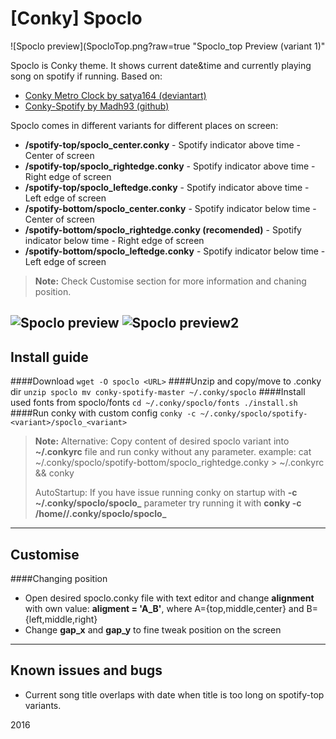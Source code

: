[Conky] Spoclo
===========
![Spoclo preview](SpocloTop.png?raw=true "Spoclo_top Preview (variant 1)"

Spoclo is Conky theme. It shows current date&time and currently playing song on spotify if running.
Based on:
 - [Conky Metro Clock by satya164 (deviantart)](http://www.deviantart.com/art/Conky-Metro-Clock-245432929)
 - [Conky-Spotify by Madh93 (github)](https://github.com/Madh93/conky-spotify)

Spoclo comes in different variants for different places on screen:
  - **/spotify-top/spoclo_center.conky** - Spotify indicator above time - Center of screen
  - **/spotify-top/spoclo_rightedge.conky** - Spotify indicator above time - Right edge of screen
  - **/spotify-top/spoclo_leftedge.conky** - Spotify indicator above time - Left edge of screen
  - **/spotify-bottom/spoclo_center.conky** - Spotify indicator below time - Center of screen
  - **/spotify-bottom/spoclo_rightedge.conky (recomended)** - Spotify indicator below time - Right edge of screen
  - **/spotify-bottom/spoclo_leftedge.conky** - Spotify indicator below time - Left edge of screen

> **Note:**
Check Customise section for more information and chaning position.

![Spoclo preview](SpocloTop.png?raw=true "Spoclo_top Preview (with spotify indicator on top")
![Spoclo preview2](SpocloBottom?raw=true "Spoclo_bottom Preview (with spotify indicator on bottom")
-------------------------
Install guide
----------------------
####Download
	```
	wget -O spoclo <URL>
    ```
####Unzip and copy/move to .conky dir
    ```
    unzip spoclo
    mv conky-spotify-master ~/.conky/spoclo
	```
####Install used fonts from spoclo/fonts
    ```
    cd ~/.conky/spoclo/fonts
    ./install.sh
    ```
####Run conky with custom config
    ```
    conky -c ~/.conky/spoclo/spotify-<variant>/spoclo_<variant>
    ```
> **Note:**
>Alternative: Copy content of desired spoclo variant into **~/.conkyrc** file and run conky without any parameter.
> example: cat ~/.conky/spoclo/spotify-bottom/spoclo_rightedge.conky > ~/.conkyrc && conky
>
>AutoStartup: If you have issue running conky on startup with **-c ~/.conky/spoclo/spoclo_<variant>** parameter try running it with
**conky -c /home/<yourusername>/.conky/spoclo/spoclo_<variant>**

-------------------------
Customise
-------------------------
####Changing position
* Open desired spoclo.conky file with text editor and change **alignment** with own value:
__aligment = 'A_B'__, where A={top,middle,center} and B={left,middle,right}
* Change **gap_x** and **gap_y** to fine tweak position on the screen

-------------------------

Known issues and bugs
----------------------------
- Current song title overlaps with date when title is too long on spotify-top variants.

2016
